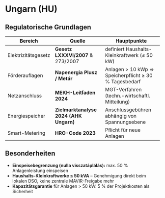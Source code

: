# Ungarn (HU)

## Regulatorische Grundlagen

| Bereich | Quelle | Hauptpunkte |
| --- | --- | --- |
| Elektrizitätsgesetz | **Gesetz LXXXVI/2007** & 273/2007 | definiert Haushalts-Kleinkraftwerk (≤ 50 kW) |
| Förderauflagen | **Napenergia Plusz / Metár** | Anlagen > 10 kWp ⇒ Speicherpflicht ≥ 30 % Tagesbedarf |
| Netzanschluss | **MEKH-Leitfaden 2024** | MGT-Verfahren (techn.-wirtschaftl. Mitteilung) |
| Energiespeicher | **Zielmarktanalyse 2024 (AHK Ungarn)** | Anschlussgebühren abhängig von Spannungsebene |
| Smart-Metering | **HRO-Code 2023** | Pflicht für neue Anlagen |

## Besonderheiten

* **Einspeisebegrenzung (nulla visszatáplálás):** max. 50 % Anlagenleistung einspeisen
* **Haushalts-Kleinkraftwerke ≤ 50 kVA** – Genehmigung direkt beim lokalen DSO, keine zentrale MAVIR-Freigabe mehr
* **Kapazitätsgarantie** für Anlagen > 50 kW: 5 % der Projektkosten als Sicherheit
